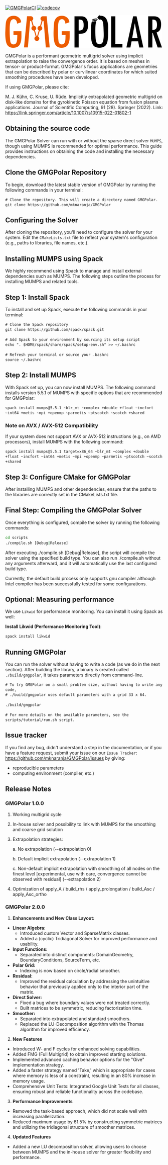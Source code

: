 [![GMGPolarCI](https://github.com/SciCompMod/GMGPolar/actions/workflows/main.yml/badge.svg?branch=main)](https://github.com/SciCompMod/GMGPolar/actions/workflows/main.yml)
[![codecov](https://codecov.io/gh/SciCompMod/GMGPolar/graph/badge.svg?token=D0IVLUW51J)](https://codecov.io/gh/SciCompMod/GMGPolar)

![gmgpolar_logo](gmgpolar_small.png)

GMGPolar is a performant geometric multigrid solver using implicit extrapolation to raise the convergence order. It is based on meshes in tensor- or product-format. GMGPolar's focus applications are geometries that can be described by polar or curvilinear coordinates for which suited smoothing procedures have been developed.

If using GMGPolar, please cite:

M. J. Kühn, C. Kruse, U. Rüde. Implicitly extrapolated geometric multigrid on disk-like domains for the gyrokinetic Poisson equation from fusion plasma applications. Journal of Scientific Computing, 91 (28). Springer (2022). Link: https://link.springer.com/article/10.1007/s10915-022-01802-1

## Obtaining the source code

The GMGPolar Solver can run with or without the sparse direct solver ``MUMPS``, though using MUMPS is recommended for optimal performance. This guide provides instructions on obtaining the code and installing the necessary dependencies.

## Clone the GMGPolar Repository

To begin, download the latest stable version of GMGPolar by running the following commands in your terminal:

    # Clone the repository. This will create a directory named GMGPolar.
    git clone https://github.com/mknaranja/GMGPolar

## Configuring the Solver

After cloning the repository, you'll need to configure the solver for your system. Edit the ``CMakeLists.txt`` file to reflect your system's configuration (e.g., paths to libraries, file names, etc.).

## Installing MUMPS using Spack

We highly recommend using Spack to manage and install external dependencies such as MUMPS. The following steps outline the process for installing MUMPS and related tools.

## Step 1: Install Spack

To install and set up Spack, execute the following commands in your terminal:

    # Clone the Spack repository
    git clone https://github.com/spack/spack.git

    # Add Spack to your environment by sourcing its setup script
    echo ". $HOME/spack/share/spack/setup-env.sh" >> ~/.bashrc

    # Refresh your terminal or source your .bashrc
    source ~/.bashrc

## Step 2: Install MUMPS

With Spack set up, you can now install MUMPS. The following command installs version 5.5.1 of MUMPS with specific options that are recommended for GMGPolar:

 	spack install mumps@5.5.1 ~blr_mt ~complex +double +float ~incfort ~int64 +metis ~mpi +openmp ~parmetis ~ptscotch ~scotch +shared

### Note on AVX / AVX-512 Compatibility
If your system does not support AVX or AVX-512 instructions (e.g., on AMD processors), install MUMPS with the following command:

    spack install mumps@5.5.1 target=x86_64 ~blr_mt ~complex +double +float ~incfort ~int64 +metis ~mpi +openmp ~parmetis ~ptscotch ~scotch +shared

## Step 3: Configure CMake for GMGPolar

After installing MUMPS and other dependencies, ensure that the paths to the libraries are correctly set in the CMakeLists.txt file.

## Final Step: Compiling the GMGPolar Solver

Once everything is configured, compile the solver by running the following commands:

```bash
cd scripts
./compile.sh [Debug|Release]
```

After executing ./compile.sh [Debug|Release], the script will compile the solver using the specified build type. You can also run ./compile.sh without any arguments afterward, and it will automatically use the last configured build type.

Currently, the default build process only supports gnu compiler although Intel compiler
has been successfully tested for some configurations.

## Optional: Measuring performance

We use `Likwid` for performance monitoring. You can install it using Spack as well:

**Install Likwid (Performance Monitoring Tool)**:
```bash
spack install likwid
```

## Running GMGPolar

You can run the solver without having to write a code (as we do in the next section). After building 
the library, a binary is created called ``./build/gmgpolar``, it takes parameters directly from command-line.

    # To try GMGPolar on a small problem size, without having to write any code,
    # ./build/gmgpolar uses default parameters with a grid 33 x 64.

    ./build/gmgpolar

    # For more details on the available parameters, see the scripts/tutorial/run.sh script.
  
## Issue tracker

If you find any bug, didn't understand a step in the documentation, or if you
have a feature request, submit your issue on our
`Issue Tracker`: https://github.com/mknaranja/GMGPolar/issues
by giving:

- reproducible parameters
- computing environment (compiler, etc.)

## Release Notes

### GMGPolar 1.0.0
1) Working multigrid cycle
2) In-house solver and possibility to link with MUMPS for the smoothing and coarse grid solution
3) Extrapolation strategies:
   
	a. No extrapolation (--extrapolation 0)

	b. Default implicit extrapolation (--extrapolation 1)

	c. Non-default implicit extrapolation with smoothing of all nodes on the finest level [experimental, use with care, convergence cannot be observed with residual] (--extrapolation 2)
6) Optimization of apply_A / build_rhs / apply_prolongation / build_Asc / apply_Asc_ortho


### GMGPolar 2.0.0

1) **Enhancements and New Class Layout:**
- **Linear Algebra:**
  - Introduced custom Vector and SparseMatrix classes.
  - Added a (cyclic) Tridiagonal Solver for improved performance and usability.
- **Input Functions:**
  - Separated into distinct components: DomainGeometry, BoundaryConditions, SourceTerm, etc.
- **Polar Grid:**
  - Indexing is now based on circle/radial smoother.
- **Residual:**
  - Improved the residual calculation by addressing the unintuitive behavior that previously applied only to the interior part of the matrix.
- **Direct Solver:**
  - Fixed a bug where boundary values were not treated correctly.
  - Built matrices to be symmetric, reducing factorization time.
- **Smoother:**
  - Separated into extrapolated and standard smoothers.
  - Replaced the LU-Decomposition algorithm with the Thomas algorithm for improved efficiency.
  
2) **New Features**

- Introduced W- and F cycles for enhanced solving capabilities.
- Added FMG (Full Multigrid) to obtain improved starting solutions.
- Implemented advanced caching behavior options for the "Give" implementation strategy.
- Added a faster strategy named 'Take,' which is appropriate for cases where memory is less of a constraint, resulting in an 80% increase in memory usage.
- Comprehensive Unit Tests: Integrated Google Unit Tests for all classes, ensuring robust and reliable functionality across the codebase.

3) **Performance Improvements**

- Removed the task-based approach, which did not scale well with increasing parallelization.
- Reduced maximum usage by 61.5% by constructing symmetric matrices and utilizing the tridiagonal structure of smoother matrices.

4) **Updated Features**

- Added a new LU decomposition solver, allowing users to choose between MUMPS and the in-house solver for greater flexibility and performance.
